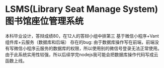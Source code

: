 # LSMS(Library Seat Manage System)图书馆座位管理系统
本科毕业设计，答辩成绩80，在12人的答辩小组中排第三
基于微信小程序+Vant组件库+云服务（数据库和后端）
存在的bug: 由于数据库操作写在前端，前端没有写微信小程序云服务的数据库的权限，所以使用别的微信号登录无法正常使用。由于此系统实用性较强，所以后续学完nodejs我可能会把数据库操作代码写成云函数上线。
